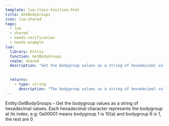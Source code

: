 ```yaml
---
template: lua-class-function.html
title: GetBodyGroups
icon: lua-shared
tags:
  - lua
  - shared
  - needs-verification
  - needs-example
lua:
  library: Entity
  function: GetBodyGroups
  realm: shared
  description: "Get the bodygroup values as a string of hexadecimal values. Each hexadecimal character represents the bodygroup at its index, e.g: 0a00001 means bodygroup 1 is 10(a) and bodygroup 6 is 1, the rest are 0"
  
  
  returns:
    - type: string
      description: "The bodygroup values as a string of hexadecimal values"
---
```


<div class="lua__search__keywords">
Entity:GetBodyGroups &#x2013; Get the bodygroup values as a string of hexadecimal values. Each hexadecimal character represents the bodygroup at its index, e.g: 0a00001 means bodygroup 1 is 10(a) and bodygroup 6 is 1, the rest are 0
</div>
